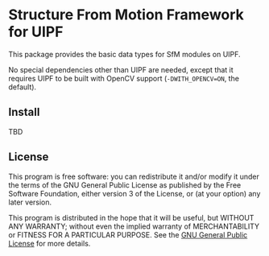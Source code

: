 Structure From Motion Framework for UIPF
========================================

This package provides the basic data types for SfM modules on UIPF.

No special dependencies other than UIPF are needed, except that it
requires UIPF to be built with OpenCV support (`-DWITH_OPENCV=ON`, the default).

Install
-------

TBD

License
-------

This program is free software: you can redistribute it and/or modify
it under the terms of the GNU General Public License as published by
the Free Software Foundation, either version 3 of the License, or
(at your option) any later version.

This program is distributed in the hope that it will be useful,
but WITHOUT ANY WARRANTY; without even the implied warranty of
MERCHANTABILITY or FITNESS FOR A PARTICULAR PURPOSE.
See the [GNU General Public License](LICENSE.md) for more details.
